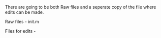 There are going to be both Raw files and a seperate copy of the file where edits can be made. 

Raw files -
init.m

Files for edits -
